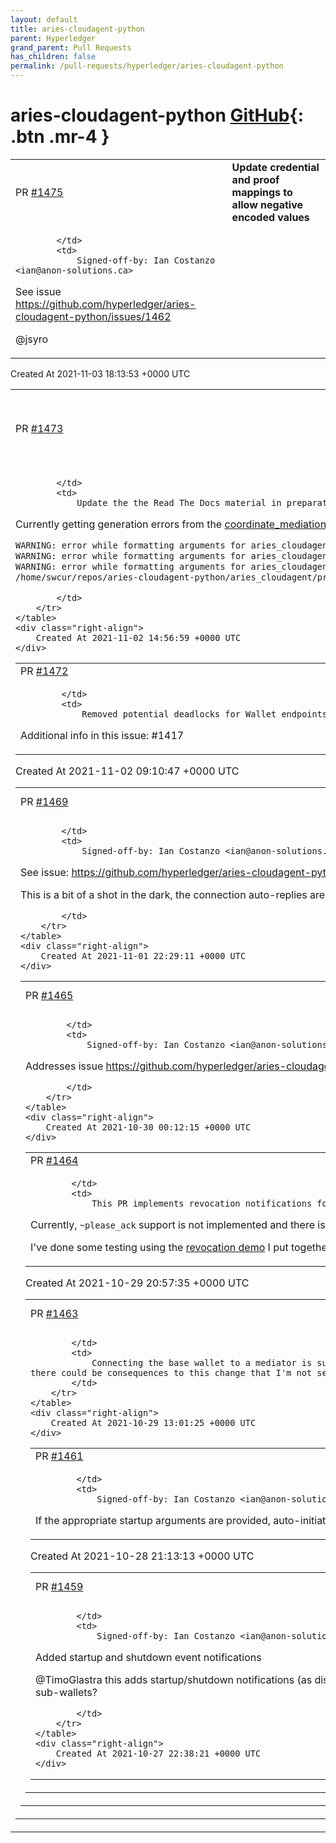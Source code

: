 ```yaml
---
layout: default
title: aries-cloudagent-python
parent: Hyperledger
grand_parent: Pull Requests
has_children: false
permalink: /pull-requests/hyperledger/aries-cloudagent-python
---
```


# aries-cloudagent-python <span class="fs-3 right-align">[GitHub](https://github.com/hyperledger/aries-cloudagent-python){: .btn .mr-4 }</span>


<div>
    <table>
        <tr>
            <td>
                PR <a href="https://github.com/hyperledger/aries-cloudagent-python/pull/1475" class=".btn">#1475</a>
            </td>
            <td>
                <b>
                    Update credential and proof mappings to allow negative encoded values
                </b>
            </td>
        </tr>
        <tr>
            <td>
                
            </td>
            <td>
                Signed-off-by: Ian Costanzo <ian@anon-solutions.ca>

See issue https://github.com/hyperledger/aries-cloudagent-python/issues/1462

@jsyro
            </td>
        </tr>
    </table>
    <div class="right-align">
        Created At 2021-11-03 18:13:53 +0000 UTC
    </div>
</div>

<div>
    <table>
        <tr>
            <td>
                PR <a href="https://github.com/hyperledger/aries-cloudagent-python/pull/1473" class=".btn">#1473</a>
            </td>
            <td>
                <b>
                    WIP: Updating the RTDs code for Release 0.7.2
                </b>
            </td>
        </tr>
        <tr>
            <td>
                
            </td>
            <td>
                Update the the Read The Docs material in preparation for the next release of ACA-Py.  We'll leave this as a WIP until 0.7.2 is ready to be released, to catch the latest updates.

Currently getting generation errors from the [coordinate_mediation](https://github.com/hyperledger/aries-cloudagent-python/blob/main/aries_cloudagent/protocols/coordinate_mediation/mediation_invite_store.py) module. Help on these would be appreciated -- it's something to do with the formatting of the documentation for the listed methods:

``` bash
WARNING: error while formatting arguments for aries_cloudagent.protocols.coordinate_mediation.mediation_invite_store.MediationInviteRecord.from_json: Handler <function update_annotations_using_type_comments at 0x7f18ab6a5ae8> for event 'autodoc-before-process-signature' threw an exception (exception: wrapper loop when unwrapping dataclasses.dataclass.from_json)
WARNING: error while formatting arguments for aries_cloudagent.protocols.coordinate_mediation.mediation_invite_store.MediationInviteRecord.to_json: Handler <function update_annotations_using_type_comments at 0x7f18ab6a5ae8> for event 'autodoc-before-process-signature' threw an exception (exception: wrapper loop when unwrapping dataclasses.dataclass.to_json)
WARNING: error while formatting arguments for aries_cloudagent.protocols.coordinate_mediation.mediation_invite_store.MediationInviteRecord.unused: Handler <function update_annotations_using_type_comments at 0x7f18ab6a5ae8> for event 'autodoc-before-process-signature' threw an exception (exception: wrapper loop when unwrapping dataclasses.dataclass.unused)
/home/swcur/repos/aries-cloudagent-python/aries_cloudagent/protocols/coordinate_mediation/mediation_invite_store.py:docstring of aries_cloudagent.protocols.coordinate_mediation.mediation_invite_store.MediationInviteStore.get_mediation_invite_record:10: WARNING: Field list ends without a blank line; unexpected unindent.
```

            </td>
        </tr>
    </table>
    <div class="right-align">
        Created At 2021-11-02 14:56:59 +0000 UTC
    </div>
</div>

<div>
    <table>
        <tr>
            <td>
                PR <a href="https://github.com/hyperledger/aries-cloudagent-python/pull/1472" class=".btn">#1472</a>
            </td>
            <td>
                <b>
                    Fixed potential deadlocks by opening sessions only on demand (Wallet endpoints)
                </b>
            </td>
        </tr>
        <tr>
            <td>
                
            </td>
            <td>
                Removed potential deadlocks for Wallet endpoints

Additional info in this issue: #1417 
            </td>
        </tr>
    </table>
    <div class="right-align">
        Created At 2021-11-02 09:10:47 +0000 UTC
    </div>
</div>

<div>
    <table>
        <tr>
            <td>
                PR <a href="https://github.com/hyperledger/aries-cloudagent-python/pull/1469" class=".btn">#1469</a>
            </td>
            <td>
                <b>
                    Fix connection record response for mobile
                </b>
            </td>
        </tr>
        <tr>
            <td>
                
            </td>
            <td>
                Signed-off-by: Ian Costanzo <ian@anon-solutions.ca>

See issue: https://github.com/hyperledger/aries-cloudagent-python/issues/1441

This is a bit of a shot in the dark, the connection auto-replies aren't following the same convention as other protocols.

            </td>
        </tr>
    </table>
    <div class="right-align">
        Created At 2021-11-01 22:29:11 +0000 UTC
    </div>
</div>

<div>
    <table>
        <tr>
            <td>
                PR <a href="https://github.com/hyperledger/aries-cloudagent-python/pull/1465" class=".btn">#1465</a>
            </td>
            <td>
                <b>
                    Fix error removing proof req entries by timestamp
                </b>
            </td>
        </tr>
        <tr>
            <td>
                
            </td>
            <td>
                Signed-off-by: Ian Costanzo <ian@anon-solutions.ca>

Addresses issue https://github.com/hyperledger/aries-cloudagent-python/issues/1455

            </td>
        </tr>
    </table>
    <div class="right-align">
        Created At 2021-10-30 00:12:15 +0000 UTC
    </div>
</div>

<div>
    <table>
        <tr>
            <td>
                PR <a href="https://github.com/hyperledger/aries-cloudagent-python/pull/1464" class=".btn">#1464</a>
            </td>
            <td>
                <b>
                    Implement Revocation Notification v1.0
                </b>
            </td>
        </tr>
        <tr>
            <td>
                
            </td>
            <td>
                This PR implements revocation notifications following the RFC: https://github.com/hyperledger/aries-rfcs/blob/main/features/0183-revocation-notification/README.md

Currently, `~please_ack` support is not implemented and there is no way to propagate a comment from issuer to recipient. Hopefully this serves as a good starting point to collect feedback.

I've done some testing using the [revocation demo](https://github.com/Indicio-tech/acapy-revocation-demo) I put together a while ago and everything worked as expected but I plan to implement some tests (at a minimum unit tests, perhaps integration test with some direction from @ianco) before we merge this one.
            </td>
        </tr>
    </table>
    <div class="right-align">
        Created At 2021-10-29 20:57:35 +0000 UTC
    </div>
</div>

<div>
    <table>
        <tr>
            <td>
                PR <a href="https://github.com/hyperledger/aries-cloudagent-python/pull/1463" class=".btn">#1463</a>
            </td>
            <td>
                <b>
                    Allow base wallet to connect to a mediator after startup
                </b>
            </td>
        </tr>
        <tr>
            <td>
                
            </td>
            <td>
                Connecting the base wallet to a mediator is supported through command line arguments but not the Admin API. In our experience, it is often simpler to establish the base wallet's mediator after startup through the Admin API. That being said, there could be consequences to this change that I'm not seeing yet so hoping @ianco and @TimoGlastra could give their thoughts on this change.
            </td>
        </tr>
    </table>
    <div class="right-align">
        Created At 2021-10-29 13:01:25 +0000 UTC
    </div>
</div>

<div>
    <table>
        <tr>
            <td>
                PR <a href="https://github.com/hyperledger/aries-cloudagent-python/pull/1461" class=".btn">#1461</a>
            </td>
            <td>
                <b>
                    Auto connect from author to endoposer on startup
                </b>
            </td>
        </tr>
        <tr>
            <td>
                
            </td>
            <td>
                Signed-off-by: Ian Costanzo <ian@anon-solutions.ca>

If the appropriate startup arguments are provided, auto-initiate the connection between the author and endorser on agent startup
            </td>
        </tr>
    </table>
    <div class="right-align">
        Created At 2021-10-28 21:13:13 +0000 UTC
    </div>
</div>

<div>
    <table>
        <tr>
            <td>
                PR <a href="https://github.com/hyperledger/aries-cloudagent-python/pull/1459" class=".btn">#1459</a>
            </td>
            <td>
                <b>
                    Startup and shutdown events (prep for endorser updates)
                </b>
            </td>
        </tr>
        <tr>
            <td>
                
            </td>
            <td>
                Signed-off-by: Ian Costanzo <ian@anon-solutions.ca>

Added startup and shutdown event notifications

@TimoGlastra  this adds startup/shutdown notifications (as discussed on RocketChat I think?), let me know if this is what you were thinking.  This is for the base wallet but assume we need something similar for sub-wallets?

            </td>
        </tr>
    </table>
    <div class="right-align">
        Created At 2021-10-27 22:38:21 +0000 UTC
    </div>
</div>

